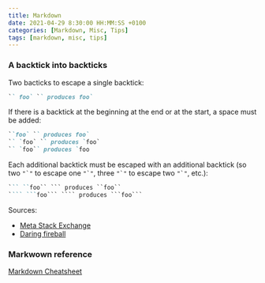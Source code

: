 ```yaml
---
title: Markdown
date: 2021-04-29 8:30:00 HH:MM:SS +0100
categories: [Markdown, Misc, Tips]
tags: [markdown, misc, tips]
---
```


### A backtick into backticks

Two bacticks to escape a single backtick:

```markdown
`` foo` `` produces foo`
```

If there is a backtick at the beginning at the end or at the start, a space must be added:

```markdown
``foo` `` produces foo`
`` `foo` `` produces `foo`
`` `foo`` produces `foo
```

Each additional backtick must be escaped with an additional backtick (so two ``"`"`` to escape one ``"`"``, three ``"`"`` to escape two ``"`"``, etc.):

```markdown
``` ``foo`` ``` produces ``foo``
```` ```foo``` ```` produces ```foo```
```

Sources:

* [Meta Stack Exchange](https://meta.stackexchange.com/a/82722)
* [Daring fireball](https://daringfireball.net/projects/markdown/syntax)

### Markwown reference

[Markdown Cheatsheet](https://github.com/adam-p/markdown-here/wiki/Markdown-Cheatsheet)
